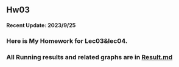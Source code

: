 ## Hw03

#### Recent Update: 2023/9/25

### Here is My Homework for Lec03&lec04.

### All Running results and related graphs are in [Result.md](https://github.com/kevinyao0901/Introduction-to-Data-Science-and-Engineering/blob/main/Calculate%20statistics%20and%20basic%20set%20handouts/Result.md)
      
